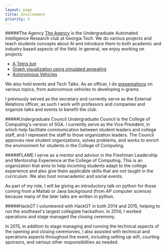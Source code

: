 ```yaml
---
layout: page
title: Involvement
priority: 5
---
```



#####The Agency
[The Agency](https://github.com/gtagency) is the Undergraduate Automated Intelligence Research club at Georgia Tech. We do various projects and teach students concepts about AI and introduce them to both academic and industry based aspects of the field. In general, we enjoy working on projects:

 - [A Tetris bot](https://github.com/gtagency/tetris-python)
 - [Graph visualization using simulated annealing](https://github.com/gtagency/graph-reduction)
 - [Autonomous Vehicles](https://github.com/gtagency/buzzmobile)

We also hold events and Tech Talks. As an officer, I do [presentations](https://drive.google.com/folderview?id=0Bys9BGMJRUovS1RpWThwUUVXZnM&usp=sharing) on various topics, from autonomous vehicles to developing n-grams.

I previously served as the secretary and currently serve as the External Relations officer, as such I work with professors and companies and organize talks and events to benefit the club.

#####Undergraduate Council
Undergraduate Council is the College of Computing's version of SGA. I currently serve as the Vice President, in which help facilitate communication between student leaders and college staff, and I represent the staff to those organization leaders. The Council approves new student organizations, solves problems, and works to enrich the environment for students in the College of Computing.

#####FLAME
I serve as a mentor and advisor in the Freshman Leadership and Mentorship Experience at the College of Computing. This is an organization that aims to help incoming students adapt to the college experience and also give them applicable skills that are not taught in the curriculum. We also host nonacademic and social events. 

As part of my role, I will be giving an introductory talk on python for those coming from a Matlab or Java background (from AP computer science) because many of the later talks are written in python.

#####HackGT
I volunteered with HackGT in both 2014 and 2015, helping to run the southeast's largest collegiate hackathon. In 2014, I worked operations and stage managed the closing ceremony. 

In 2015, in addition to stage managing and running the technical aspects of the opening and closing ceremonies, I also assisted with technical and operations aspects throughout the event, including setting up wifi, courting sponsors, and various other responsibilities as needed.
